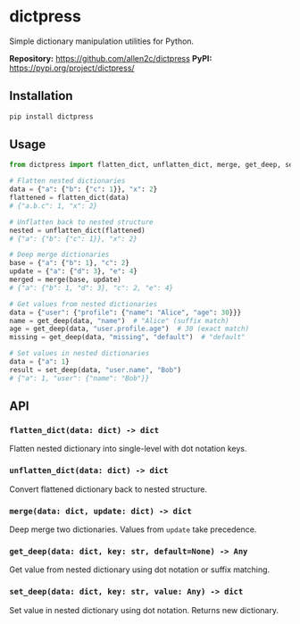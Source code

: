 # dictpress

Simple dictionary manipulation utilities for Python.

**Repository:** <https://github.com/allen2c/dictpress>
**PyPI:** <https://pypi.org/project/dictpress/>

## Installation

```bash
pip install dictpress
```

## Usage

```python
from dictpress import flatten_dict, unflatten_dict, merge, get_deep, set_deep

# Flatten nested dictionaries
data = {"a": {"b": {"c": 1}}, "x": 2}
flattened = flatten_dict(data)
# {"a.b.c": 1, "x": 2}

# Unflatten back to nested structure
nested = unflatten_dict(flattened)
# {"a": {"b": {"c": 1}}, "x": 2}

# Deep merge dictionaries
base = {"a": {"b": 1}, "c": 2}
update = {"a": {"d": 3}, "e": 4}
merged = merge(base, update)
# {"a": {"b": 1, "d": 3}, "c": 2, "e": 4}

# Get values from nested dictionaries
data = {"user": {"profile": {"name": "Alice", "age": 30}}}
name = get_deep(data, "name")  # "Alice" (suffix match)
age = get_deep(data, "user.profile.age")  # 30 (exact match)
missing = get_deep(data, "missing", "default")  # "default"

# Set values in nested dictionaries
data = {"a": 1}
result = set_deep(data, "user.name", "Bob")
# {"a": 1, "user": {"name": "Bob"}}
```

## API

### `flatten_dict(data: dict) -> dict`

Flatten nested dictionary into single-level with dot notation keys.

### `unflatten_dict(data: dict) -> dict`

Convert flattened dictionary back to nested structure.

### `merge(data: dict, update: dict) -> dict`

Deep merge two dictionaries. Values from `update` take precedence.

### `get_deep(data: dict, key: str, default=None) -> Any`

Get value from nested dictionary using dot notation or suffix matching.

### `set_deep(data: dict, key: str, value: Any) -> dict`

Set value in nested dictionary using dot notation. Returns new dictionary.
